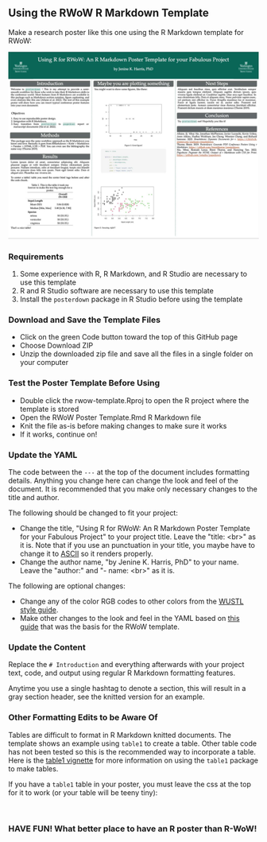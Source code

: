 ## Using the RWoW R Markdown Template

Make a research poster like this one using the R Markdown template for RWoW:

<img src = "https://github.com/jenineharris/rwow-template/blob/main/tiny-poster-image.jpg">

### Requirements

1) Some experience with R, R Markdown, and R Studio are necessary to use this template
2) R and R Studio software are necessary to use this template
3) Install the `posterdown` package in R Studio before using the template

### Download and Save the Template Files

<ul>
<li> Click on the green Code button toward the top of this GitHub page
<li> Choose Download ZIP
<li> Unzip the downloaded zip file and save all the files in a single folder on your computer
</ul>

### Test the Poster Template Before Using

<ul>
  <li> Double click the rwow-template.Rproj to open the R project where the template is stored
  <li> Open the RWoW Poster Template.Rmd R Markdown file
  <li> Knit the file as-is before making changes to make sure it works
  <li> If it works, continue on!
</ul>

### Update the YAML

The code between the `---` at the top of the document includes formatting details. Anything you change here can change the look and feel of the document. It is recommended that you make only necessary changes to the title and author.

The following should be changed to fit your project:

<ul>
  <li> Change the title, "Using R for RWoW&#58; An R Markdown Poster Template for your Fabulous Project" to your project title. Leave the "title: &lt;br&gt;" as it is. Note that if you use an punctuation in your title, you maybe have to change it to <a href="https://www.ee.ucl.ac.uk/~mflanaga/java/HTMLandASCIItableC1.html">ASCII</a> so it renders properly.
  <li> Change the author name, "by Jenine K. Harris, PhD" to your name. Leave the "author:" and "- name: &lt;br&gt;" as it is.
</ul>

The following are optional changes: 

<ul> 
  <li> Change any of the color RGB codes to other colors from the <a href ="https://marcomm.wustl.edu/resources/branding-logo-toolkit/color-palettes/">WUSTL style guide</a>.
  <li> Make other changes to the look and feel in the YAML based on <a href = "https://github.com/brentthorne/posterdown/wiki/posterdown_html">this guide</a> that was the basis for the RWoW template.
</ul>

### Update the Content

Replace the `# Introduction` and everything afterwards with your project text, code, and output using regular R Markdown formatting features.

Anytime you use a single hashtag to denote a section, this will result in a gray section header, see the knitted version for an example.

### Other Formatting Edits to be Aware Of

Tables are difficult to format in R Markdown knitted documents. The template shows an example using `table1` to create a table. Other table code has not been tested so this is the recommended way to incorporate a table. Here is the <a href = "https://cran.r-project.org/web/packages/table1/vignettes/table1-examples.html">table1 vignette</a> for more information on using the `table1` package to make tables.

If you have a `table1` table in your poster, you must leave the css at the top for it to work (or your table will be teeny tiny): 

<style type="text/css"><br>

table.Rtable1 {<br>
   font-family: "Palatino";<br>
   font-size: 45px;<br>
}<br>
</style><br>

### HAVE FUN! What better place to have an R poster than R-WoW!
